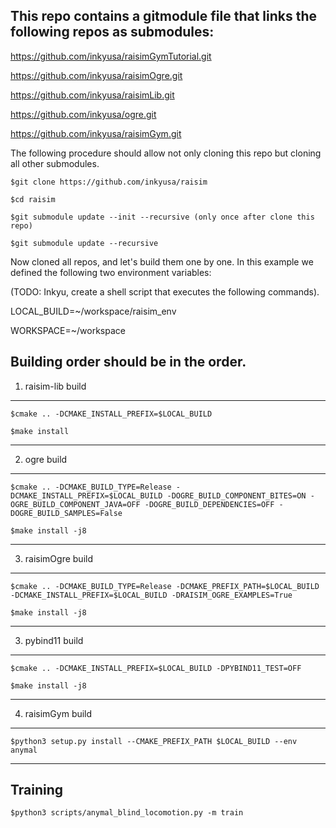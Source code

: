## This repo contains a gitmodule file that links the following repos as submodules:

https://github.com/inkyusa/raisimGymTutorial.git

https://github.com/inkyusa/raisimOgre.git

https://github.com/inkyusa/raisimLib.git

https://github.com/inkyusa/ogre.git

https://github.com/inkyusa/raisimGym.git

The following procedure should allow not only cloning this repo but cloning all other submodules.

```
$git clone https://github.com/inkyusa/raisim
```

```
$cd raisim
```
```
$git submodule update --init --recursive (only once after clone this repo)
```
```
$git submodule update --recursive
```

Now cloned all repos, and let's build them one by one. In this example we defined the following two environment variables:

(TODO: Inkyu, create a shell script that executes the following commands).

LOCAL_BUILD=~/workspace/raisim_env

WORKSPACE=~/workspace



Building order should be in the order.
-----------------------------
1. raisim-lib build
-----------------------------
```
$cmake .. -DCMAKE_INSTALL_PREFIX=$LOCAL_BUILD
```
```
$make install
```
-----------------------------
2. ogre build
-----------------------------
```
$cmake .. -DCMAKE_BUILD_TYPE=Release -DCMAKE_INSTALL_PREFIX=$LOCAL_BUILD -DOGRE_BUILD_COMPONENT_BITES=ON -OGRE_BUILD_COMPONENT_JAVA=OFF -DOGRE_BUILD_DEPENDENCIES=OFF -DOGRE_BUILD_SAMPLES=False
```
```
$make install -j8
```
-----------------------------
3. raisimOgre build
-----------------------------
```
$cmake .. -DCMAKE_BUILD_TYPE=Release -DCMAKE_PREFIX_PATH=$LOCAL_BUILD -DCMAKE_INSTALL_PREFIX=$LOCAL_BUILD -DRAISIM_OGRE_EXAMPLES=True
```
```
$make install -j8
```
-----------------------------
3. pybind11 build
-----------------------------
```
$cmake .. -DCMAKE_INSTALL_PREFIX=$LOCAL_BUILD -DPYBIND11_TEST=OFF
```
```
$make install -j8
```
-----------------------------
4. raisimGym build
-----------------------------
```
$python3 setup.py install --CMAKE_PREFIX_PATH $LOCAL_BUILD --env anymal
```
-----------------------------
Training
-----------------------------
```
$python3 scripts/anymal_blind_locomotion.py -m train
```

